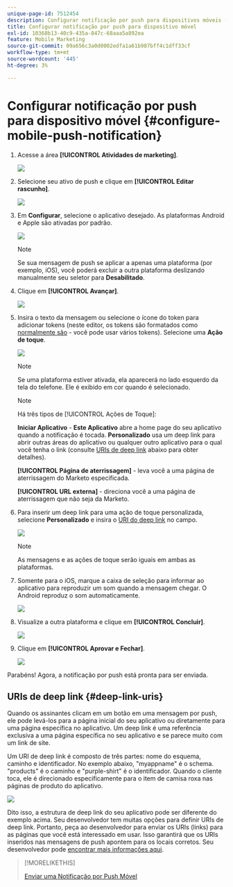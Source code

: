 ```yaml
---
unique-page-id: 7512454
description: Configurar notificação por push para dispositivos móveis - Documentação do Marketo - Documentação do produto
title: Configurar notificação por push para dispositivo móvel
exl-id: 10368b13-40c9-435a-847c-68aaa5a892ea
feature: Mobile Marketing
source-git-commit: 09a656c3a0d0002edfa1a61b987bff4c1dff33cf
workflow-type: tm+mt
source-wordcount: '445'
ht-degree: 3%

---
```


# Configurar notificação por push para dispositivo móvel {#configure-mobile-push-notification}

1. Acesse a área **[!UICONTROL Atividades de marketing]**.

   ![](assets/configure-mobile-push-notification-1.png)

1. Selecione seu ativo de push e clique em **[!UICONTROL Editar rascunho]**.

   ![](assets/configure-mobile-push-notification-2.png)

1. Em **Configurar**, selecione o aplicativo desejado. As plataformas Android e Apple são ativadas por padrão.

   ![](assets/configure-mobile-push-notification-3.png)

   >[!NOTE]
   >
   >Se sua mensagem de push se aplicar a apenas uma plataforma (por exemplo, iOS), você poderá excluir a outra plataforma deslizando manualmente seu seletor para **Desabilitado**.

1. Clique em **[!UICONTROL Avançar]**.

   ![](assets/configure-mobile-push-notification-4.png)

1. Insira o texto da mensagem ou selecione o ícone do token para adicionar tokens (neste editor, os tokens são formatados como [normalmente são](/help/marketo/product-docs/demand-generation/landing-pages/personalizing-landing-pages/tokens-overview.md) - você pode usar vários tokens). Selecione uma **Ação de toque**.

   ![](assets/configure-mobile-push-notification-5.png)

   >[!NOTE]
   >
   >Se uma plataforma estiver ativada, ela aparecerá no lado esquerdo da tela do telefone. Ele é exibido em cor quando é selecionado.

   >[!NOTE]
   >
   >Há três tipos de [!UICONTROL Ações de Toque]:
   >
   >**Iniciar Aplicativo** - **Este Aplicativo** abre a home page do seu aplicativo quando a notificação é tocada. **Personalizado** usa um deep link para abrir outras áreas do aplicativo ou qualquer outro aplicativo para o qual você tenha o link (consulte [URIs de deep link](#deep-link-uris) abaixo para obter detalhes).
   >
   >**[!UICONTROL Página de aterrissagem]** - leva você a uma página de aterrissagem do Marketo especificada.
   >
   >**[!UICONTROL URL externa]** - direciona você a uma página de aterrissagem que não seja da Marketo.

1. Para inserir um deep link para uma ação de toque personalizada, selecione **Personalizado** e insira o [URI do deep link](#deep-link-uris) no campo.

   ![](assets/configure-mobile-push-notification-6.png)

   >[!NOTE]
   >
   >As mensagens e as ações de toque serão iguais em ambas as plataformas.

1. Somente para o iOS, marque a caixa de seleção para informar ao aplicativo para reproduzir um som quando a mensagem chegar. O Android reproduz o som automaticamente.

   ![](assets/configure-mobile-push-notification-7.png)

1. Visualize a outra plataforma e clique em **[!UICONTROL Concluir]**.

   ![](assets/configure-mobile-push-notification-8.png)

1. Clique em **[!UICONTROL Aprovar e Fechar]**.

   ![](assets/configure-mobile-push-notification-9.png)

Parabéns! Agora, a notificação por push está pronta para ser enviada.

## URIs de deep link {#deep-link-uris}

Quando os assinantes clicam em um botão em uma mensagem por push, ele pode levá-los para a página inicial do seu aplicativo ou diretamente para uma página específica no aplicativo. Um deep link é uma referência exclusiva a uma página específica no seu aplicativo e se parece muito com um link de site.

Um URI de deep link é composto de três partes: nome do esquema, caminho e identificador. No exemplo abaixo, &quot;myappname&quot; é o schema. &quot;products&quot; é o caminho e &quot;purple-shirt&quot; é o identificador. Quando o cliente toca, ele é direcionado especificamente para o item de camisa roxa nas páginas de produto do aplicativo.

![](assets/configure-mobile-push-notification-10.png)

Dito isso, a estrutura de deep link do seu aplicativo pode ser diferente do exemplo acima. Seu desenvolvedor tem muitas opções para definir URIs de deep link. Portanto, peça ao desenvolvedor para enviar os URIs (links) para as páginas que você está interessado em usar. Isso garantirá que os URIs inseridos nas mensagens de push apontem para os locais corretos. Seu desenvolvedor pode [encontrar mais informações aqui](https://experienceleague.adobe.com/en/docs/marketo-developer/marketo/mobile/enabling-deep-links-in-your-app).

>[!MORELIKETHIS]
>
>[Enviar uma Notificação por Push Móvel](/help/marketo/product-docs/mobile-marketing/push-notifications/send-a-mobile-push-notification.md)
